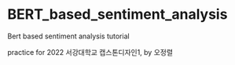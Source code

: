 # BERT_based_sentiment_analysis

Bert based sentiment analysis tutorial

practice for 2022 서강대학교 캡스톤디자인1, by 오정렬
